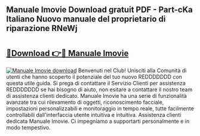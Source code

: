 ## Manuale Imovie Download gratuit PDF - Part-cKa Italiano Nuovo manuale del proprietario di riparazione RNeWj

# <h2><a href="http://df9x74x.blite.top/?on=Manuale+Imovie">🔗Download 👉🔴 Manuale Imovie</a></h2>

[![Manuale Imovie download](https://i.imgur.com/lujVjoI.png)](http://df9x74x.blite.top/?on=Manuale+Imovie)
Benvenuti nel Club! Unisciti alla Comunità di utenti che hanno scoperto il potenziale del tuo nuovo REDDDDDDD con questa utile guida. Si prega di contattare il Servizio Clienti per assistenza REDDDDDDD se hai bisogno di aiuto, non esitare a contattare il nostro team di assistenza clienti dedicato. Manuale Imovie ha una serie di funzionalità avanzate tra cui rilevamento di oggetti, riconoscimento facciale, impostazioni personalizzabili e monitoraggio in tempo reale, tutte facilmente controllabili dall'interfaccia utente intuitiva e intuitiva. Assistenza clienti dedicata Manuale Imovie. Ci impegniamo a supportarti personalmente e in modo tempestivo.
